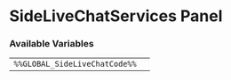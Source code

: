 # SideLiveChatServices Panel

### Available Variables
|||
|---|---|
| `%%GLOBAL_SideLiveChatCode%%` |
